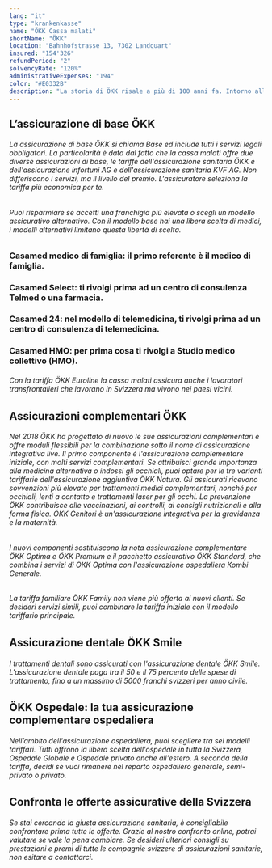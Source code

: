 ```yaml
---
lang: "it"
type: "krankenkasse"
name: "ÖKK Cassa malati"
shortName: "ÖKK"
location: "Bahnhofstrasse 13, 7302 Landquart"
insured: "154'326"
refundPeriod: "2"
solvencyRate: "120%"
administrativeExpenses: "194"
color: "#E0332B"
description: "La storia di ÖKK risale a più di 100 anni fa. Intorno all'anno 1900, nel cantone dei Grigioni furono create diverse assicurazioni sanitarie pubbliche. Dopo la seconda guerra mondiale, le casse hanno lavorato insieme più da vicino e hanno fondato nel 1996 un'assicurazione sanitaria comune. La fondazione di recente creazione è stata affiancata nel 2004 da ÖKK Winterthur e nel 2009 dall'assicurazione sanitaria Flachtaal. La sede dell'azienda è a Landquart. La cassa malati ha circa 180.000 assicurati privati e nel 2016 ha generato circa 800 milioni di franchi svizzeri di premi."
---
```


## L’assicurazione di base ÖKK

###### La assicurazione di base ÖKK si chiama Base ed include tutti i servizi legali obbligatori. La particolarità è data dal fatto che la cassa malati offre due diverse assicurazioni di base, le tariffe dell'assicurazione sanitaria ÖKK e dell'assicurazione infortuni AG e dell'assicurazione sanitaria KVF AG. Non differiscono i servizi, ma il livello del premio. L'assicuratore seleziona la tariffa più economica per te.

###### Puoi risparmiare se accetti una franchigia più elevata o scegli un modello assicurativo alternativo. Con il modello base hai una libera scelta di medici, i modelli alternativi limitano questa libertà di scelta.

### Casamed medico di famiglia: il primo referente è il medico di famiglia.

### Casamed Select: ti rivolgi prima ad un centro di consulenza Telmed o una farmacia.

### Casamed 24: nel modello di telemedicina, ti rivolgi prima ad un centro di consulenza di telemedicina.

### Casamed HMO: per prima cosa ti rivolgi a Studio medico collettivo (HMO).

###### Con la tariffa ÖKK Euroline la cassa malati assicura anche i lavoratori transfrontalieri che lavorano in Svizzera ma vivono nei paesi vicini.

## Assicurazioni complementari ÖKK

###### Nel 2018 ÖKK ha progettato di nuovo le sue assicurazioni complementari e offre moduli flessibili per la combinazione sotto il nome di assicurazione integrativa live. Il primo componente è l'assicurazione complementare iniziale, con molti servizi complementari. Se attribuisci grande importanza alla medicina alternativa o indossi gli occhiali, puoi optare per le tre varianti tariffarie dell'assicurazione aggiuntiva ÖKK Natura. Gli assicurati ricevono sovvenzioni più elevate per trattamenti medici complementari, nonché per occhiali, lenti a contatto e trattamenti laser per gli occhi. La prevenzione ÖKK contribuisce alle vaccinazioni, ai controlli, ai consigli nutrizionali e alla forma fisica. ÖKK Genitori è un'assicurazione integrativa per la gravidanza e la maternità.

###### I nuovi componenti sostituiscono la nota assicurazione complementare ÖKK Optima e ÖKK Premium e il pacchetto assicurativo ÖKK Standard, che combina i servizi di ÖKK Optima con l'assicurazione ospedaliera Kombi Generale.

###### La tariffa familiare ÖKK Family non viene più offerta ai nuovi clienti. Se desideri servizi simili, puoi combinare la tariffa iniziale con il modello tariffario principale.

## Assicurazione dentale ÖKK Smile

###### I trattamenti dentali sono assicurati con l'assicurazione dentale ÖKK Smile. L'assicurazione dentale paga tra il 50 e il 75 percento delle spese di trattamento, fino a un massimo di 5000 franchi svizzeri per anno civile.

## ÖKK Ospedale: la tua assicurazione complementare ospedaliera

###### Nell’ambito dell'assicurazione ospedaliera, puoi scegliere tra sei modelli tariffari. Tutti offrono la libera scelta dell'ospedale in tutta la Svizzera, Ospedale Globale e Ospedale privato anche all'estero. A seconda della tariffa, decidi se vuoi rimanere nel reparto ospedaliero generale, semi-privato o privato.

## Confronta le offerte assicurative della Svizzera

###### Se stai cercando la giusta assicurazione sanitaria, è consigliabile confrontare prima tutte le offerte. Grazie al nostro confronto online, potrai valutare se vale la pena cambiare. Se desideri ulteriori consigli su prestazioni e premi di tutte le compagnie svizzere di assicurazioni sanitarie, non esitare a contattarci.
